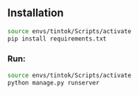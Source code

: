## Installation

```sh
source envs/tintok/Scripts/activate
pip install requirements.txt
```

### Run:

```sh
source envs/tintok/Scripts/activate
python manage.py runserver
```

